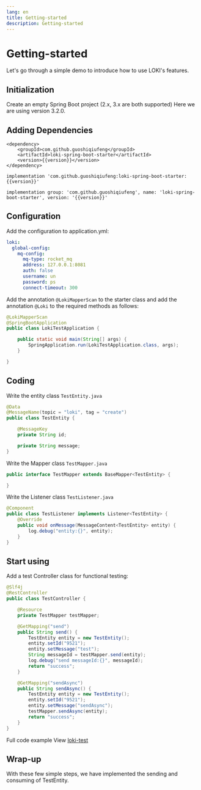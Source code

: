 ```yaml
---
lang: en
title: Getting-started
description: Getting-started
---
```

<script setup>
import {inject} from "vue";
const version = inject('version');
</script>
# Getting-started
Let's go through a simple demo to introduce how to use LOKI's features.

## Initialization
Create an empty Spring Boot project (2.x, 3.x are both supported) Here we are using version 3.2.0.

## Adding Dependencies

<CodeGroup>
  <CodeGroupItem title="Maven" active>

```xml:no-line-numbers:no-v-pre
<dependency>
    <groupId>com.github.guoshiqiufeng</groupId>
    <artifactId>loki-spring-boot-starter</artifactId>
    <version>{{version}}</version>
</dependency>
```

  </CodeGroupItem>

  <CodeGroupItem title="Gradle (Short)" active>

```groovy:no-line-numbers:no-v-pre
implementation 'com.github.guoshiqiufeng:loki-spring-boot-starter:{{version}}'
```

  </CodeGroupItem>

  <CodeGroupItem title="Gradle">

```groovy:no-line-numbers:no-v-pre
implementation group: 'com.github.guoshiqiufeng', name: 'loki-spring-boot-starter', version: '{{version}}'
```

  </CodeGroupItem>
</CodeGroup>

## Configuration
Add the configuration to application.yml:
```yaml
loki:
  global-config:
    mq-config:
      mq-type: rocket_mq
      address: 127.0.0.1:8081
      auth: false
      username: un
      password: ps
      connect-timeout: 300
```

Add the annotation `@LokiMapperScan` to the starter class and add the annotation `@Loki` to the required methods as follows:
```java
@LokiMapperScan
@SpringBootApplication
public class LokiTestApplication {

    public static void main(String[] args) {
        SpringApplication.run(LokiTestApplication.class, args);
    }

}
```

## Coding

Write the entity class `TestEntity.java`

```java
@Data
@MessageName(topic = "loki", tag = "create")
public class TestEntity {

    @MessageKey
    private String id;

    private String message;
}
```

Write the Mapper class `TestMapper.java`

```java
public interface TestMapper extends BaseMapper<TestEntity> {

}
```

Write the Listener class `TestListener.java`

```java
@Component
public class TestListener implements Listener<TestEntity> {
    @Override
    public void onMessage(MessageContent<TestEntity> entity) {
        log.debug("entity:{}", entity);
    }
}
```

## Start using

Add a test Controller class for functional testing:


```java
@Slf4j
@RestController
public class TestController {

    @Resource
    private TestMapper testMapper;

    @GetMapping("send")
    public String send() {
        TestEntity entity = new TestEntity();
        entity.setId("9521");
        entity.setMessage("test");
        String messageId = testMapper.send(entity);
        log.debug("send messageId:{}", messageId);
        return "success";
    }

    @GetMapping("sendAsync")
    public String sendAsync() {
        TestEntity entity = new TestEntity();
        entity.setId("9521");
        entity.setMessage("sendAsync");
        testMapper.sendAsync(entity);
        return "success";
    }
}
```

Full code example View [loki-test](https://github.com/guoshiqiufeng/loki-test)
## Wrap-up
With these few simple steps, we have implemented the sending and consuming of TestEntity.
